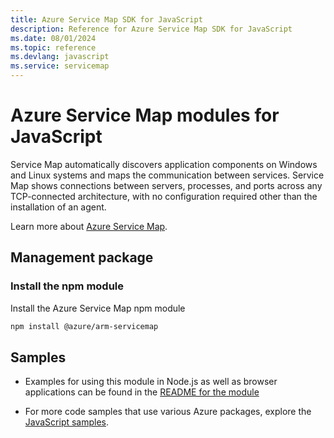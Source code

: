 ```yaml
---
title: Azure Service Map SDK for JavaScript
description: Reference for Azure Service Map SDK for JavaScript
ms.date: 08/01/2024
ms.topic: reference
ms.devlang: javascript
ms.service: servicemap
---
```

# Azure Service Map modules for JavaScript

Service Map automatically discovers application components on Windows and Linux systems and maps the communication between services. Service Map shows connections between servers, processes, and ports across any TCP-connected architecture, with no configuration required other than the installation of an agent.

Learn more about [Azure Service Map](https://docs.microsoft.com/azure/operations-management-suite/operations-management-suite-service-map).

## Management package

### Install the npm module

Install the Azure Service Map npm module

```bash
npm install @azure/arm-servicemap
```

## Samples

* Examples for using this module in Node.js as well as browser applications can be found in the [README for the module](https://www.npmjs.com/package/@azure/arm-servicemap)

* For more code samples that use various Azure packages, explore the [JavaScript samples](https://docs.microsoft.com/samples/browse/?languages=javascript).